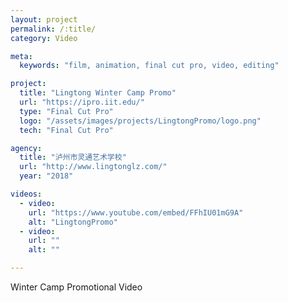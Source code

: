 ```yaml
---
layout: project
permalink: /:title/
category: Video

meta:
  keywords: "film, animation, final cut pro, video, editing"

project:
  title: "Lingtong Winter Camp Promo"
  url: "https://ipro.iit.edu/"
  type: "Final Cut Pro"
  logo: "/assets/images/projects/LingtongPromo/logo.png"
  tech: "Final Cut Pro"

agency:
  title: "泸州市灵通艺术学校"
  url: "http://www.lingtonglz.com/"
  year: "2018"

videos:
  - video:
    url: "https://www.youtube.com/embed/FFhIU01mG9A"
    alt: "LingtongPromo"
  - video:
    url: ""
    alt: ""

---
```

<p>Winter Camp Promotional Video</p>
 
